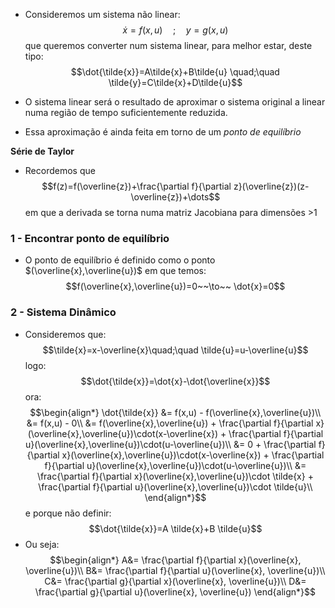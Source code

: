 - Consideremos um sistema não linear:
$$\dot{x}=f(x,u)\quad;\quad y=g(x,u)$$
que queremos converter num sistema linear, para melhor estar, deste tipo:
$$\dot{\tilde{x}}=A\tilde{x}+B\tilde{u} \quad;\quad \tilde{y}=C\tilde{x}+D\tilde{u}$$

- O sistema linear será o resultado de aproximar o sistema original a linear numa região de tempo suficientemente reduzida.
- Essa aproximação é ainda feita em torno de um *ponto de equilíbrio*

**Série de Taylor**
- Recordemos que
$$f(z)=f(\overline{z})+\frac{\partial f}{\partial z}(\overline{z})(z-\overline{z})+\dots$$
em que a derivada se torna numa matriz Jacobiana para dimensões >1

### 1 - Encontrar ponto de equilíbrio
- O ponto de equilíbrio é definido como o ponto $(\overline{x},\overline{u})$ em que temos: $$f(\overline{x},\overline{u})=0~~\to~~ \dot{x}=0$$

### 2 - Sistema Dinâmico
- Consideremos que:
$$\tilde{x}=x-\overline{x}\quad;\quad \tilde{u}=u-\overline{u}$$
logo:
$$\dot{\tilde{x}}=\dot{x}-\dot{\overline{x}}$$
ora:
$$\begin{align*}
\dot{\tilde{x}} &= f(x,u) - f(\overline{x},\overline{u})\\
&= f(x,u) - 0\\
&= f(\overline{x},\overline{u}) + \frac{\partial f}{\partial x}(\overline{x},\overline{u})\cdot(x-\overline{x}) + \frac{\partial f}{\partial u}(\overline{x},\overline{u})\cdot(u-\overline{u})\\
&= 0 + \frac{\partial f}{\partial x}(\overline{x},\overline{u})\cdot(x-\overline{x}) + \frac{\partial f}{\partial u}(\overline{x},\overline{u})\cdot(u-\overline{u})\\
&= \frac{\partial f}{\partial x}(\overline{x},\overline{u})\cdot \tilde{x} + \frac{\partial f}{\partial u}(\overline{x},\overline{u})\cdot \tilde{u}\\
\end{align*}$$
e porque não definir:
$$\dot{\tilde{x}}=A \tilde{x}+B \tilde{u}$$
- Ou seja:
$$\begin{align*}
A&= \frac{\partial f}{\partial x}(\overline{x}, \overline{u})\\
B&= \frac{\partial f}{\partial u}(\overline{x}, \overline{u})\\
C&= \frac{\partial g}{\partial x}(\overline{x}, \overline{u})\\
D&= \frac{\partial g}{\partial u}(\overline{x}, \overline{u})
\end{align*}$$
